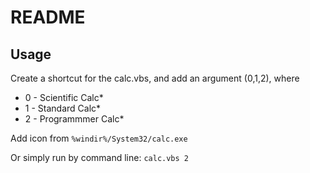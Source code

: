 # README
## Usage

Create a shortcut for the calc.vbs, and add an argument (0,1,2), where
* 0 - Scientific Calc*
* 1 - Standard Calc*
* 2 - Programmmer Calc*

Add icon from `%windir%/System32/calc.exe`

Or simply run by command line:
`calc.vbs 2`
